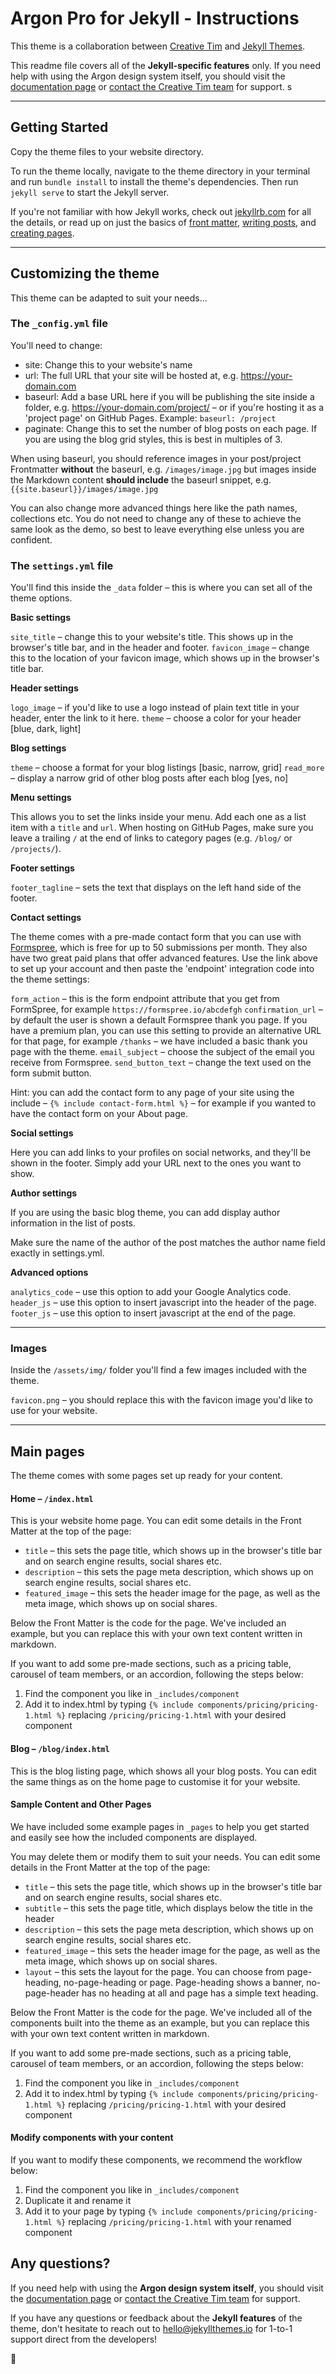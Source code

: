 # Argon Pro for Jekyll - Instructions

This theme is a collaboration between [Creative Tim](https://creative-tim.com) and [Jekyll Themes](https://jekyllthemes.io).

This readme file covers all of the **Jekyll-specific features** only. If you need help with using the Argon design system itself, you should visit the [documentation page](https://demos.creative-tim.com/argon-design-system/docs/getting-started/overview.html) or [contact the Creative Tim team](https://www.creative-tim.com/contact-us) for support.  s

---

## Getting Started

Copy the theme files to your website directory.

To run the theme locally, navigate to the theme directory in your terminal and run `bundle install` to install the theme's dependencies. Then run `jekyll serve` to start the Jekyll server.

If you're not familiar with how Jekyll works, check out [jekyllrb.com](https://jekyllrb.com/) for all the details, or read up on just the basics of [front matter](https://jekyllrb.com/docs/frontmatter/), [writing posts](https://jekyllrb.com/docs/posts/), and [creating pages](https://jekyllrb.com/docs/pages/).

---

## Customizing the theme

This theme can be adapted to suit your needs...

### The `_config.yml` file

You'll need to change:

- site: Change this to your website's name
- url: The full URL that your site will be hosted at, e.g. https://your-domain.com
- baseurl: Add a base URL here if you will be publishing the site inside a folder, e.g. https://your-domain.com/project/ – or if you're hosting it as a 'project page' on GitHub Pages. Example: `baseurl: /project`
- paginate: Change this to set the number of blog posts on each page. If you are using the blog grid styles, this is best in multiples of 3.

When using baseurl, you should reference images in your post/project Frontmatter **without** the baseurl, e.g. `/images/image.jpg` but images inside the Markdown content **should include** the baseurl snippet, e.g. `{{site.baseurl}}/images/image.jpg`

You can also change more advanced things here like the path names, collections etc. You do not need to change any of these to achieve the same look as the demo, so best to leave everything else unless you are confident.

### The `settings.yml` file

You'll find this inside the `_data` folder – this is where you can set all of the theme options.

**Basic settings**

`site_title` – change this to your website's title. This shows up in the browser's title bar, and in the header and footer.
`favicon_image` – change this to the location of your favicon image, which shows up in the browser's title bar.

**Header settings**

`logo_image` – if you'd like to use a logo instead of plain text title in your header, enter the link to it here.
`theme` – choose a color for your header [blue, dark, light]

**Blog settings**

`theme` – choose a format for your blog listings [basic, narrow, grid]
`read_more` – display a narrow grid of other blog posts after each blog [yes, no]

**Menu settings**

This allows you to set the links inside your menu. Add each one as a list item with a `title` and `url`. When hosting on GitHub Pages, make sure you leave a trailing `/` at the end of links to category pages (e.g. `/blog/` or `/projects/`).

**Footer settings**

`footer_tagline` – sets the text that displays on the left hand side of the footer.

**Contact settings**

The theme comes with a pre-made contact form that you can use with [Formspree](https://formspree.io/create/jekyllthemes), which is free for up to 50 submissions per month. They also have two great paid plans that offer advanced features. Use the link above to set up your account and then paste the 'endpoint' integration code into the theme settings:

`form_action` – this is the form endpoint attribute that you get from FormSpree, for example `https://formspree.io/abcdefgh`
`confirmation_url` – by default the user is shown a default Formspree thank you page. If you have a premium plan, you can use this setting to provide an alternative URL for that page, for example `/thanks` – we have included a basic thank you page with the theme.
`email_subject` – choose the subject of the email you receive from Formspree.
`send_button_text` – change the text used on the form submit button.

Hint: you can add the contact form to any page of your site using the include – `{% include contact-form.html %}` – for example if you wanted to have the contact form on your About page.

**Social settings**

Here you can add links to your profiles on social networks, and they'll be shown in the footer. Simply add your URL next to the ones you want to show.

**Author settings**

If you are using the basic blog theme, you can add display author information in the list of posts.

Make sure the name of the author of the post matches the author name field exactly in settings.yml.

**Advanced options**

`analytics_code` – use this option to add your Google Analytics code.
`header_js` – use this option to insert javascript into the header of the page.
`footer_js` – use this option to insert javascript at the end of the page.

---

### Images

Inside the `/assets/img/` folder you'll find a few images included with the theme.

`favicon.png` – you should replace this with the favicon image you'd like to use for your website.

---

## Main pages

The theme comes with some pages set up ready for your content.

#### Home – `/index.html`

This is your website home page. You can edit some details in the Front Matter at the top of the page:

- `title` – this sets the page title, which shows up in the browser's title bar and on search engine results, social shares etc.
- `description` – this sets the page meta description, which shows up on search engine results, social shares etc.
- `featured_image` – this sets the header image for the page, as well as the meta image, which shows up on social shares.

Below the Front Matter is the code for the page. We've included an example, but you can replace this with your own text content written in markdown.

If you want to add some pre-made sections, such as a pricing table, carousel of team members, or an accordion, following the steps below:

1. Find the component you like in `_includes/component`
2. Add it to index.html by typing `{% include components/pricing/pricing-1.html %}` replacing `/pricing/pricing-1.html` with your desired component

#### Blog – `/blog/index.html`

This is the blog listing page, which shows all your blog posts. You can edit the same things as on the home page to customise it for your website.

#### Sample Content and Other Pages

We have included some example pages in `_pages` to help you get started and easily see how the included components are displayed.  

You may delete them or modify them to suit your needs.  You can edit some details in the Front Matter at the top of the page:

- `title` – this sets the page title, which shows up in the browser's title bar and on search engine results, social shares etc.
- `subtitle` – this sets the page title, which displays below the title in the header
- `description` – this sets the page meta description, which shows up on search engine results, social shares etc.
- `featured_image` – this sets the header image for the page, as well as the meta image, which shows up on social shares.
- `layout` – this sets the layout for the page. You can choose from page-heading, no-page-heading or page. Page-heading shows a banner, no-page-header has no heading at all and page has a simple text heading.

Below the Front Matter is the code for the page. We've included all of the components built into the theme as an example, but you can replace this with your own text content written in markdown.

If you want to add some pre-made sections, such as a pricing table, carousel of team members, or an accordion, following the steps below:

1. Find the component you like in `_includes/component`
2. Add it to index.html by typing `{% include components/pricing/pricing-1.html %}` replacing `/pricing/pricing-1.html` with your desired component

#### Modify components with your content

If you want to modify these components, we recommend the workflow below:

1. Find the component you like in `_includes/component`
2. Duplicate it and rename it
3. Add it to your page by typing `{% include components/pricing/pricing-1.html %}` replacing `/pricing/pricing-1.html` with your renamed component


## Any questions?

If you need help with using the **Argon design system itself**, you should visit the [documentation page](https://demos.creative-tim.com/argon-design-system/docs/getting-started/overview.html) or [contact the Creative Tim team](https://www.creative-tim.com/contact-us) for support.

If you have any questions or feedback about the **Jekyll features** of the theme, don't hesitate to reach out to hello@jekyllthemes.io for 1-to-1 support direct from the developers!

🤘

